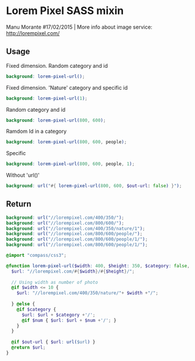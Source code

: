 # Lorem Pixel SASS mixin

Manu Morante #17/02/2015 | More info about image service: http://lorempixel.com/

## Usage

Fixed dimension. Random category and id
```scss
background: lorem-pixel-url(); 
```
Fixed dimension. 'Nature' category and specific id
```scss
background: lorem-pixel-url(1);
```
Random category and id
```scss
background: lorem-pixel-url(800, 600);
```
Ramdom Id in a category
```scss
background: lorem-pixel-url(800, 600, people);
```
Specific
```scss
background: lorem-pixel-url(800, 600, people, 1);
```
Without 'url()'
```scss
background: url("#{ lorem-pixel-url(800, 600, $out-url: false) }");
```
 
## Return
```scss
background: url("//lorempixel.com/400/350/");
background: url("//lorempixel.com/800/600/");
background: url("//lorempixel.com/400/350/nature/1");
background: url("//lorempixel.com/800/600/people/");
background: url("//lorempixel.com/800/600/people/1/");
background: url("//lorempixel.com/800/600/people/1/");
```

```scss
@import "compass/css3";

@function lorem-pixel-url($width: 400, $height: 350, $category: false, $num: false, $out-url: true){
  $url: "//lorempixel.com/#{$width}/#{$height}/";
  
  // Using width as number of photo
  @if $width <= 10 {
    $url: "//lorempixel.com/400/350/nature/"+ $width +"/";
    
  } @else {
    @if $category {
      $url: $url + $category +'/';
      @if $num { $url: $url + $num +'/'; }
    }
  } 
  
  @if $out-url { $url: url($url) }
  @return $url;
}
```
